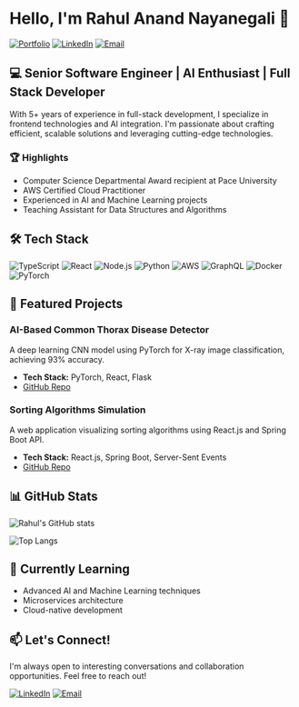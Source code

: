 # Hello, I'm Rahul Anand Nayanegali 👋

[![Portfolio](https://img.shields.io/badge/-Portfolio-000000?style=flat-square&logo=About.me&logoColor=white)](https://rahulnayanegali.netlify.app)
[![LinkedIn](https://img.shields.io/badge/-LinkedIn-0077B5?style=flat-square&logo=LinkedIn&logoColor=white)](https://www.linkedin.com/in/rahulnayanegali/)
[![Email](https://img.shields.io/badge/-Email-D14836?style=flat-square&logo=Gmail&logoColor=white)](mailto:nayanegali.rahul@gmail.com)

## 💻 Senior Software Engineer | AI Enthusiast | Full Stack Developer

With 5+ years of experience in full-stack development, I specialize in frontend technologies and AI integration. I'm passionate about crafting efficient, scalable solutions and leveraging cutting-edge technologies.

### 🏆 Highlights

- Computer Science Departmental Award recipient at Pace University
- AWS Certified Cloud Practitioner
- Experienced in AI and Machine Learning projects
- Teaching Assistant for Data Structures and Algorithms

## 🛠️ Tech Stack

![TypeScript](https://img.shields.io/badge/-TypeScript-3178C6?style=flat-square&logo=typescript&logoColor=white)
![React](https://img.shields.io/badge/-React-61DAFB?style=flat-square&logo=react&logoColor=black)
![Node.js](https://img.shields.io/badge/-Node.js-339933?style=flat-square&logo=node.js&logoColor=white)
![Python](https://img.shields.io/badge/-Python-3776AB?style=flat-square&logo=python&logoColor=white)
![AWS](https://img.shields.io/badge/-AWS-232F3E?style=flat-square&logo=amazon-aws&logoColor=white)
![GraphQL](https://img.shields.io/badge/-GraphQL-E10098?style=flat-square&logo=graphql&logoColor=white)
![Docker](https://img.shields.io/badge/-Docker-2496ED?style=flat-square&logo=docker&logoColor=white)
![PyTorch](https://img.shields.io/badge/-PyTorch-EE4C2C?style=flat-square&logo=pytorch&logoColor=white)

## 🚀 Featured Projects

### AI-Based Common Thorax Disease Detector
A deep learning CNN model using PyTorch for X-ray image classification, achieving 93% accuracy.
- **Tech Stack:** PyTorch, React, Flask
- [GitHub Repo](https://github.com/rahulnayanegali/thorax-disease-detector)

### Sorting Algorithms Simulation
A web application visualizing sorting algorithms using React.js and Spring Boot API.
- **Tech Stack:** React.js, Spring Boot, Server-Sent Events
- [GitHub Repo](https://github.com/rahulnayanegali/sorting-algorithms-simulation)

## 📊 GitHub Stats

![Rahul's GitHub stats](https://github-readme-stats.vercel.app/api?username=rahulnayanegali&show_icons=true&theme=radical)

![Top Langs](https://github-readme-stats.vercel.app/api/top-langs/?username=rahulnayanegali&layout=compact&theme=radical)

## 🌱 Currently Learning

- Advanced AI and Machine Learning techniques
- Microservices architecture
- Cloud-native development

## 📫 Let's Connect!

I'm always open to interesting conversations and collaboration opportunities. Feel free to reach out!

[![LinkedIn](https://img.shields.io/badge/-LinkedIn-0077B5?style=flat-square&logo=LinkedIn&logoColor=white)](https://www.linkedin.com/in/rahulnayanegali/)
[![Email](https://img.shields.io/badge/-Email-D14836?style=flat-square&logo=Gmail&logoColor=white)](mailto:nayanegali.rahul@gmail.com)
